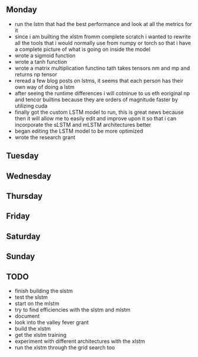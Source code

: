 ## Monday
- run the lstm that had the best performance and look at all the metrics for it
- since i am builting the xlstm fromm complete scratch i wanted to rewrite all the tools that i would normally use from numpy or torch so that i have a complete picture of what is going on inside the model
- wrote a sigmoid function
- wrote a tanh function
- wrote a matrix multiplication functino tath takes tensors nm and mp and returns np tensor
- reread a few blog posts on lstms, it seems that each person has their own way of doing a lstm
- after seeing the runtime differences i will cotninue to us eth eoriginal np and tencor builtins because they are orders of magnitude faster by utilizing cuda
- finally got the custom LSTM model to run, this is great news because then it will allow me to easily edit and improve upon it so that i can incorporate the sLSTM and mLSTM architectures better
- began editing the LSTM model to be more optimized
- wrote the research grant

## Tuesday

## Wednesday

## Thursday

## Friday 

## Saturday 

## Sunday

## TODO
- finish building the slstm 
- test the slstm
- start on the mlstm
- try to find efficiencies with the slstm and mlstm
- document
- look into the valley fever grant
- build the xlstm
- get the xlstm training 
- experiment with different architectures with the xlstm
- run the xlstm through the grid search too